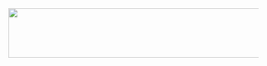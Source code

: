 <div id="header" align="center">
  <img src=https://media0.giphy.com/media/v1.Y2lkPTc5MGI3NjExaW9kZHNobzJ4bzJmMzk1N2EzNnp4ZnAyb3d2bjkwbXNoYzhobTJtcCZlcD12MV9pbnRlcm5hbF9naWZfYnlfaWQmY3Q9Zw/ohONS2y8GTDoI/giphy.gif width="846" height="100"/>
</div>
